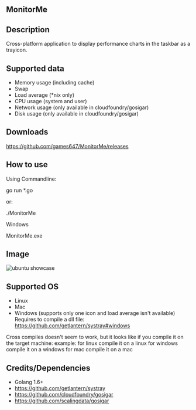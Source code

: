 ## MonitorMe

## Description

Cross-platform application to display performance charts in the taskbar as a trayicon.

## Supported data

* Memory usage (including cache)
* Swap
* Load average (*nix only)
* CPU usage (system and user)
* Network usage (only available in cloudfoundry/gosigar)
* Disk usage (only available in cloudfoundry/gosigar)

## Downloads

https://github.com/games647/MonitorMe/releases

## How to use

Using Commandline:

go run *.go

or:

./MonitorMe

Windows

MonitorMe.exe

## Image

![ubuntu showcase](http://i.imgur.com/9s8vXIz.png)

## Supported OS

* Linux
* Mac
* Windows (supports only one icon and load average isn't available)
Requires to compile a dll file: https://github.com/getlantern/systray#windows

Cross compiles doesn't seem to work, but it looks like if you compile it on the target machine:
example:
for linux compile it on a linux
for windows compile it on a windows
for mac compile it on a mac

## Credits/Dependencies

* Golang 1.6+
* https://github.com/getlantern/systray
* https://github.com/cloudfoundry/gosigar
* https://github.com/scalingdata/gosigar